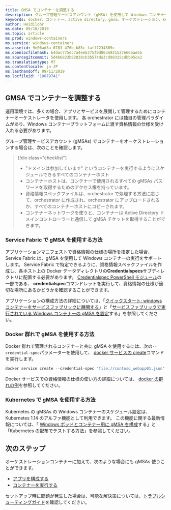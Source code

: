 ```yaml
---
title: GMSA でコンテナーを調整する
description: グループ管理サービスアカウント (gMSA) を使用して Windows コンテナーを調整する方法について説明します。
keywords: docker、コンテナー、active directory、gmsa、オーケストレーション、kubernetes、グループ管理サービスアカウント、グループ管理サービスアカウント
author: Heidilohr
ms.date: 09/10/2019
ms.topic: article
ms.prod: windows-containers
ms.service: windows-containers
ms.assetid: 9e06ad3a-0783-476b-b85c-faff7234809c
ms.openlocfilehash: b4dac775dc7a4ee6375f0d803e921527e66aae5b
ms.sourcegitcommit: 5d4b6823b82838cb3b574da3cd98315cdbb95ce2
ms.translationtype: MT
ms.contentlocale: ja-JP
ms.lasthandoff: 09/11/2019
ms.locfileid: "10079741"
---
```

## <a name="orchestrate-containers-with-a-gmsa"></a>GMSA でコンテナーを調整する

運用環境では、多くの場合、アプリとサービスを展開して管理するためにコンテナーオーケストレータを使用します。 各 orchestrator には独自の管理パラダイムがあり、Windows コンテナープラットフォームに渡す資格情報の仕様を受け入れる必要があります。

グループ管理サービスアカウント (gMSAs) でコンテナーをオーケストレーションする場合は、次のことを確認します。

> [!div class="checklist"]
> * "ドメインは参加しています" というコンテナーを実行するようにスケジュールできるすべてのコンテナーホスト
> * コンテナーホストは、コンテナーで使用されるすべての gMSAs パスワードを取得するためのアクセス権を持っています。
> * 資格情報スペックファイルは、orchestrator で処理する方法に応じて、orchestrator に作成され、orchestrator にアップロードされるか、すべてのコンテナーホストにコピーされます。
> * コンテナーネットワークを使うと、コンテナーは Active Directory ドメインコントローラーと通信して gMSA チケットを取得することができます。

### <a name="how-to-use-gmsa-with-service-fabric"></a>Service Fabric で gMSA を使用する方法

アプリケーションマニフェストで資格情報の仕様の場所を指定した場合、Service Fabric は、gMSA を使用して Windows コンテナーの実行をサポートします。 Service Fabric で特定できるように、資格情報スペックファイルを作成し、各ホスト上の Docker データディレクトリの**Credentialspecs**サブディレクトリに配置する必要があります。 [Credentialspec PowerShell モジュール](https://aka.ms/credspec)の一部である、 **credentialspec**コマンドレットを実行して、資格情報の仕様が適切な場所にあるかどうかを確認することができます。

アプリケーションの構成方法の詳細については、「[クイックスタート: windows コンテナーをサービスファブリックに展開する](https://docs.microsoft.com/azure/service-fabric/service-fabric-quickstart-containers)」と「[サービスファブリックで実行されている Windows コンテナーの gMSA を設定](https://docs.microsoft.com/azure/service-fabric/service-fabric-setup-gmsa-for-windows-containers)する」を参照してください。

### <a name="how-to-use-gmsa-with-docker-swarm"></a>Docker 群れで gMSA を使用する方法

Docker 群れで管理されるコンテナーと共に gMSA を使用するには、次の`--credential-spec`パラメーターを使用して、 [docker サービスの create](https://docs.docker.com/engine/reference/commandline/service_create/)コマンドを実行します。

```powershell
docker service create --credential-spec "file://contoso_webapp01.json" --hostname "WebApp01" <image name>
```

Docker サービスでの資格情報の仕様の使い方の詳細については、 [docker の群れの例](https://docs.docker.com/engine/reference/commandline/service_create/#provide-credential-specs-for-managed-service-accounts-windows-only)を参照してください。

### <a name="how-to-use-gmsa-with-kubernetes"></a>Kubernetes で gMSA を使用する方法

Kubernetes の gMSAs の Windows コンテナーのスケジュール設定は、Kubernetes 1.14 のアルファ機能として利用できます。 この機能に関する最新情報については、「 [Windows ポッドとコンテナー用に gMSA を構成](https://kubernetes.io/docs/tasks/configure-pod-container/configure-gmsa)する」と「Kubernetes の配布でテストする方法」を参照してください。

## <a name="next-steps"></a>次のステップ

オーケストレーションコンテナーに加えて、次のような場合にも gMSAs 使うことができます。

- [アプリを構成する](gmsa-configure-app.md)
- [コンテナーを実行する](gmsa-run-container.md)

セットアップ時に問題が発生した場合は、可能な解決策については、[トラブルシューティングガイド](gmsa-troubleshooting.md)を確認してください。
